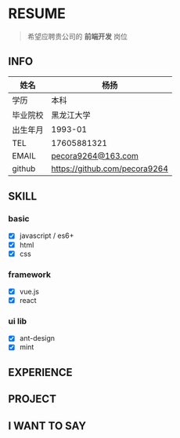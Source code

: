 # RESUME

> 希望应聘贵公司的 **前端开发** 岗位

## INFO

| 姓名     | 杨扬                      |
| -------- | ------------------------- |
| 学历     | 本科                      |
| 毕业院校 | 黑龙江大学                |
| 出生年月 | 1993-01                   |
| TEL      | 17605881321               |
| EMAIL    | pecora9264@163.com        |
| github   | https://github.com/pecora9264 |

## SKILL

### basic
- [x] javascript / es6+
- [x] html
- [x] css

### framework
- [x] vue.js
- [x] react

### ui lib
- [x] ant-design
- [x] mint

## EXPERIENCE

## PROJECT

## I WANT TO **SAY**
